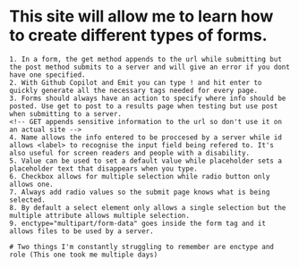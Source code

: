 # This site will allow me to learn how to create different types of forms.
    1. In a form, the get method appends to the url while submitting but the post method submits to a server and will give an error if you dont have one specified.
    2. With Github Copilot and Emit you can type ! and hit enter to quickly generate all the necessary tags needed for every page.
    3. Forms should always have an action to specify where info should be posted. Use get to post to a results page when testing but use post when submitting to a server.
    <!-- GET appends sensitive information to the url so don't use it on an actual site -->
    4. Name allows the info entered to be proccesed by a server while id allows <label> to recognise the input field being refered to. It's also useful for screen readers and people with a disability.
    5. Value can be used to set a default value while placeholder sets a placeholder text that disappears when you type.
    6. Checkbox allows for multiple selection while radio button only allows one.
    7. Always add radio values so the submit page knows what is being selected.
    8. By default a select element only allows a single selection but the multiple attribute allows multiple selection.
    9. enctype="multipart/form-data" goes inside the form tag and it allows files to be used by a server.

    # Two things I'm constantly struggling to remember are enctype and role (This one took me multiple days)